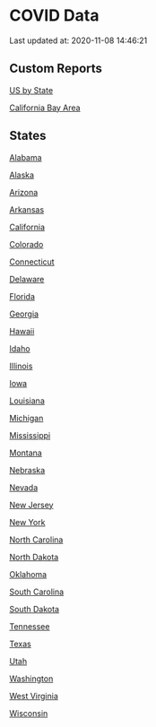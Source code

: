 COVID Data
================

Last updated at: 2020-11-08 14:46:21

## Custom Reports

<a href="index.md">US by State</a>

<a href="bay_area.md">California Bay Area</a>

## States

<a href='States/alabama.md'>Alabama</a>

<a href='States/alaska.md'>Alaska</a>

<a href='States/arizona.md'>Arizona</a>

<a href='States/arkansas.md'>Arkansas</a>

<a href='States/california.md'>California</a>

<a href='States/colorado.md'>Colorado</a>

<a href='States/connecticut.md'>Connecticut</a>

<a href='States/delaware.md'>Delaware</a>

<a href='States/florida.md'>Florida</a>

<a href='States/georgia.md'>Georgia</a>

<a href='States/hawaii.md'>Hawaii</a>

<a href='States/idaho.md'>Idaho</a>

<a href='States/illinois.md'>Illinois</a>

<a href='States/iowa.md'>Iowa</a>

<a href='States/louisiana.md'>Louisiana</a>

<a href='States/michigan.md'>Michigan</a>

<a href='States/mississippi.md'>Mississippi</a>

<a href='States/montana.md'>Montana</a>

<a href='States/nebraska.md'>Nebraska</a>

<a href='States/nevada.md'>Nevada</a>

<a href='States/new_jersey.md'>New Jersey</a>

<a href='States/new_york.md'>New York</a>

<a href='States/north_carolina.md'>North Carolina</a>

<a href='States/north_dakota.md'>North Dakota</a>

<a href='States/oklahoma.md'>Oklahoma</a>

<a href='States/south_carolina.md'>South Carolina</a>

<a href='States/south_dakota.md'>South Dakota</a>

<a href='States/tennessee.md'>Tennessee</a>

<a href='States/texas.md'>Texas</a>

<a href='States/utah.md'>Utah</a>

<a href='States/washington.md'>Washington</a>

<a href='States/west_virginia.md'>West Virginia</a>

<a href='States/wisconsin.md'>Wisconsin</a>
